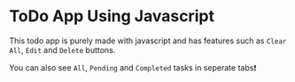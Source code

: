 # ToDo App Using Javascript

This todo app is purely made with javascript and has features such as `Clear All`, `Edit` and `Delete` buttons. 

You can also see `All`, `Pending` and `Completed` tasks in seperate tabs❗️
